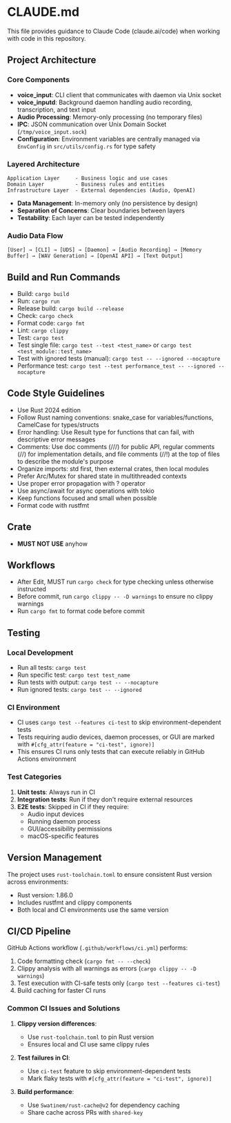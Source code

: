 # CLAUDE.md

This file provides guidance to Claude Code (claude.ai/code) when working with code in this repository.

## Project Architecture

### Core Components

- **voice_input**: CLI client that communicates with daemon via Unix socket
- **voice_inputd**: Background daemon handling audio recording, transcription, and text input
- **Audio Processing**: Memory-only processing (no temporary files)
- **IPC**: JSON communication over Unix Domain Socket (`/tmp/voice_input.sock`)
- **Configuration**: Environment variables are centrally managed via `EnvConfig` in `src/utils/config.rs` for type safety

### Layered Architecture

```
Application Layer     - Business logic and use cases
Domain Layer          - Business rules and entities
Infrastructure Layer  - External dependencies (Audio, OpenAI)
```

- **Data Management**: In-memory only (no persistence by design)
- **Separation of Concerns**: Clear boundaries between layers
- **Testability**: Each layer can be tested independently

### Audio Data Flow

```
[User] → [CLI] → [UDS] → [Daemon] → [Audio Recording] → [Memory Buffer] → [WAV Generation] → [OpenAI API] → [Text Output]
```

## Build and Run Commands

- Build: `cargo build`
- Run: `cargo run`
- Release build: `cargo build --release`
- Check: `cargo check`
- Format code: `cargo fmt`
- Lint: `cargo clippy`
- Test: `cargo test`
- Test single file: `cargo test --test <test_name>` or `cargo test <test_module::test_name>`
- Test with ignored tests (manual): `cargo test -- --ignored --nocapture`
- Performance test: `cargo test --test performance_test -- --ignored --nocapture`

## Code Style Guidelines

- Use Rust 2024 edition
- Follow Rust naming conventions: snake_case for variables/functions, CamelCase for types/structs
- Error handling: Use Result type for functions that can fail, with descriptive error messages
- Comments: Use doc comments (///) for public API, regular comments (//) for implementation details, and file comments (//!) at the top of files to describe the module's purpose
- Organize imports: std first, then external crates, then local modules
- Prefer Arc/Mutex for shared state in multithreaded contexts
- Use proper error propagation with ? operator
- Use async/await for async operations with tokio
- Keep functions focused and small when possible
- Format code with rustfmt

## Crate

- **MUST NOT USE** anyhow

## Workflows

- After Edit, MUST run `cargo check` for type checking unless otherwise instructed
- Before commit, run `cargo clippy -- -D warnings` to ensure no clippy warnings
- Run `cargo fmt` to format code before commit

## Testing

### Local Development

- Run all tests: `cargo test`
- Run specific test: `cargo test test_name`
- Run tests with output: `cargo test -- --nocapture`
- Run ignored tests: `cargo test -- --ignored`

### CI Environment

- CI uses `cargo test --features ci-test` to skip environment-dependent tests
- Tests requiring audio devices, daemon processes, or GUI are marked with `#[cfg_attr(feature = "ci-test", ignore)]`
- This ensures CI runs only tests that can execute reliably in GitHub Actions environment

### Test Categories

1. **Unit tests**: Always run in CI
2. **Integration tests**: Run if they don't require external resources
3. **E2E tests**: Skipped in CI if they require:
   - Audio input devices
   - Running daemon process
   - GUI/accessibility permissions
   - macOS-specific features

## Version Management

The project uses `rust-toolchain.toml` to ensure consistent Rust version across environments:

- Rust version: 1.86.0
- Includes rustfmt and clippy components
- Both local and CI environments use the same version

## CI/CD Pipeline

GitHub Actions workflow (`.github/workflows/ci.yml`) performs:

1. Code formatting check (`cargo fmt -- --check`)
2. Clippy analysis with all warnings as errors (`cargo clippy -- -D warnings`)
3. Test execution with CI-safe tests only (`cargo test --features ci-test`)
4. Build caching for faster CI runs

### Common CI Issues and Solutions

1. **Clippy version differences**:

   - Use `rust-toolchain.toml` to pin Rust version
   - Ensures local and CI use same clippy rules

2. **Test failures in CI**:

   - Use `ci-test` feature to skip environment-dependent tests
   - Mark flaky tests with `#[cfg_attr(feature = "ci-test", ignore)]`

3. **Build performance**:
   - Use `Swatinem/rust-cache@v2` for dependency caching
   - Share cache across PRs with `shared-key`

